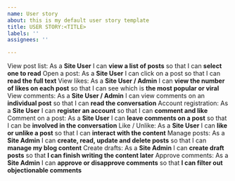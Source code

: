 ```yaml
---
name: User story
about: this is my default user story template
title: USER STORY:<TITLE>
labels: ''
assignees: ''

---
```


View post list: As a **Site User** I can **view a list of posts** so that I can **select one to read**
Open a post: As a **Site User** I can click on a post so that I can **read the full text**
View likes: As a **Site User / Admin** I can **view the number of likes on each post** so that I can see which is **the most popular or viral**
View comments: As a **Site User / Admin** I can view comments on an **individual post** so that I can **read the conversation**
Account registration: As a **Site User** I can **register an account** so that I can **comment and like**
Comment on a post: As a **Site User** I can **leave comments on a post** so that I can be **involved in the conversation**
Like / Unlike: As a **Site User** I can **like or unlike a post** so that I can **interact with the content**
Manage posts: As a **Site Admin** I can **create, read, update and delete posts** so that I can **manage my blog content**
Create drafts: As a **Site Admin** I can **create draft posts** so that **I can finish writing the content later**
Approve comments: As a **Site Admin** I can **approve or disapprove comments** so that **I can filter out objectionable comments**
